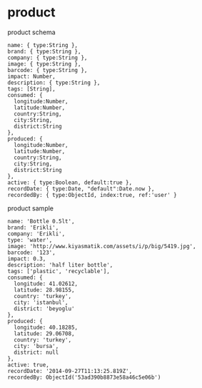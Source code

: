 # product

product schema

    name: { type:String },
    brand: { type:String },
    company: { type:String },
    image: { type:String },
    barcode: { type:String },
    impact: Number,
    description: { type:String },
    tags: [String],    
    consumed: {
      longitude:Number,
      latitude:Number,
      country:String,
      city:String,
      district:String
    },
    produced: {
      longitude:Number,
      latitude:Number,
      country:String,
      city:String,
      district:String
    },
    active: { type:Boolean, default:true },
    recordDate: { type:Date, "default":Date.now },
    recordedBy: { type:ObjectId, index:true, ref:'user' }

product sample

    name: 'Bottle 0.5lt',    
    brand: 'Erikli',
    company: 'Erikli',
    type: 'water',
    image: 'http://www.kiyasmatik.com/assets/i/p/big/5419.jpg',
    barcode: '123',
    impact: 0.3,
    description: 'half liter bottle',
    tags: ['plastic', 'recyclable'],
    consumed: {
      longitude: 41.02612,
      latitude: 28.98155,
      country: 'turkey',
      city: 'istanbul',
      district: 'beyoglu'
    },
    produced: {
      longitude: 40.18285,
      latitude: 29.06708,
      country: 'turkey',
      city: 'bursa',
      district: null
    },
    active: true,
    recordDate: '2014-09-27T11:13:25.819Z',
    recordedBy: ObjectId('53ad390b8873e58a46c5e06b')